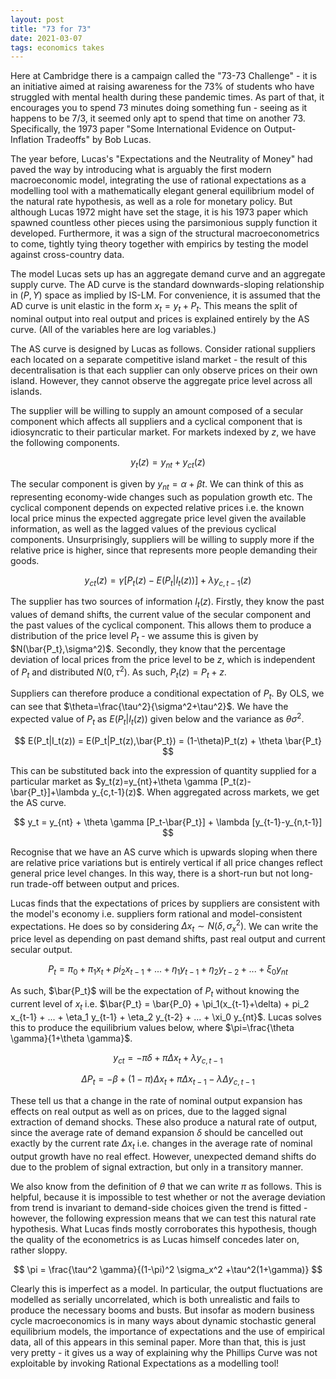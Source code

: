 ```yaml
---
layout: post
title: "73 for 73"
date: 2021-03-07
tags: economics takes
---
```


Here at Cambridge there is a campaign called the "73-73 Challenge" - it is an initiative aimed at raising awareness for the 73% of students who have struggled with mental health during these pandemic times. As part of that, it encourages you to spend 73 minutes doing something fun - seeing as it happens to be 7/3, it seemed only apt to spend that time on another 73. Specifically, the 1973 paper "Some International Evidence on Output-Inflation Tradeoffs" by Bob Lucas.

The year before, Lucas's "Expectations and the Neutrality of Money" had paved the way by introducing what is arguably the first modern macroeconomic model, integrating the use of rational expectations as a modelling tool with a mathematically elegant general equilibrium model of the natural rate hypothesis, as well as a role for monetary policy. But although Lucas 1972 might have set the stage, it is his 1973 paper which spawned countless other pieces using the parsimonious supply function it developed. Furthermore, it was a sign of the structural macroeconometrics to come, tightly tying theory together with empirics by testing the model against cross-country data.

The model Lucas sets up has an aggregate demand curve and an aggregate supply curve. The AD curve is the standard downwards-sloping relationship in $(P,Y)$ space as implied by IS-LM. For convenience, it is assumed that the AD curve is unit elastic in the form $x_t=y_t + P_t$. This means the split of nominal output into real output and prices is explained entirely by the AS curve. (All of the variables here are log variables.)

The AS curve is designed by Lucas as follows. Consider rational suppliers each located on a separate competitive island market - the result of this decentralisation is that each supplier can only observe prices on their own island. However, they cannot observe the aggregate price level across all islands.

The supplier will be willing to supply an amount composed of a secular component which affects all suppliers and a cyclical component that is idiosyncratic to their particular market. For markets indexed by $z$, we have the following components.

$$ y_t(z) = y_{nt} + y_{ct}(z) $$

The secular component is given by $y_{nt}=\alpha+\beta t$. We can think of this as representing economy-wide changes such as population growth etc. The cyclical component depends on expected relative prices i.e. the known local price minus the expected aggregate price level given the available information, as well as the lagged values of the previous cyclical components. Unsurprisingly, suppliers will be willing to supply more if the relative price is higher, since that represents more people demanding their goods.

$$y_{ct}(z)=\gamma[P_t(z)-E(P_t|I_t(z))]+\lambda y_{c,t-1}(z)$$

The supplier has two sources of information $I_t(z)$. Firstly, they know the past values of demand shifts, the current value of the secular component and the past values of the cyclical component. This allows them to produce a distribution of the price level $P_t$ - we assume this is given by $N(\bar{P_t},\sigma^2)$. Secondly, they know that the percentage deviation of local prices from the price level to be $z$, which is independent of $P_t$ and distributed $N(0,\tau^2)$. As such, $P_t(z)=P_t+z$.

Suppliers can therefore produce a conditional expectation of $P_t$. By OLS, we can see that $\theta=\frac{\tau^2}{\sigma^2+\tau^2}$. We have the expected value of $P_t$ as $E(P_t|I_t(z))$ given below and the variance as $\theta \sigma^2$.

$$ E(P_t|I_t(z)) = E(P_t|P_t(z),\bar{P_t}) = (1-\theta)P_t(z) + \theta \bar{P_t} $$

This can be substituted back into the expression of quantity supplied for a particular market as $y_t(z)=y_{nt}+\theta \gamma [P_t(z)-\bar{P_t}]+\lambda y_{c,t-1}(z)$. When aggregated across markets, we get the AS curve.

$$ y_t = y_{nt} + \theta \gamma [P_t-\bar{P_t}] + \lambda [y_{t-1}-y_{n,t-1}] $$

Recognise that we have an AS curve which is upwards sloping when there are relative price variations but is entirely vertical if all price changes reflect general price level changes. In this way, there is a short-run but not long-run trade-off between output and prices.

Lucas finds that the expectations of prices by suppliers are consistent with the model's economy i.e. suppliers form rational and model-consistent expectations. He does so by considering $\Delta x_t \sim N(\delta,\sigma_x^2)$. We can write the price level as depending on past demand shifts, past real output and current secular output.

$$ P_t = \pi_0 + \pi_1 x_t + pi_2 x_{t-1} + ... + \eta_1 y_{t-1} + \eta_2 y_{t-2} + ... + \xi_0 y_{nt} $$

As such, $\bar{P_t}$ will be the expectation of $P_t$ without knowing the current level of $x_t$ i.e. $\bar{P_t} = \bar{P_0} + \pi_1(x_{t-1}+\delta) + pi_2 x_{t-1} + ... + \eta_1 y_{t-1} + \eta_2 y_{t-2} + ... + \xi_0 y_{nt}$. Lucas solves this to produce the equilibrium values below, where $\pi=\frac{\theta \gamma}{1+\theta \gamma}$.

$$ y_{ct} = -\pi \delta + \pi \Delta x_t + \lambda y_{c,t-1} $$

$$ \Delta P_t = -\beta + (1-\pi)\Delta x_t + \pi \Delta x_{t-1} - \lambda \Delta y_{c,t-1} $$

These tell us that a change in the rate of nominal output expansion has effects on real output as well as on prices, due to the lagged signal extraction of demand shocks. These also produce a natural rate of output, since the average rate of demand expansion $\delta$ should be cancelled out exactly by the current rate $\Delta x_t$ i.e. changes in the average rate of nominal output growth have no real effect. However, unexpected demand shifts do due to the problem of signal extraction, but only in a transitory manner.

We also know from the definition of $\theta$ that we can write $\pi$ as follows. This is helpful, because it is impossible to test whether or not the average deviation from trend is invariant to demand-side choices given the trend is fitted - however, the following expression means that we can test this natural rate hypothesis. What Lucas finds mostly corroborates this hypothesis, though the quality of the econometrics is as Lucas himself concedes later on, rather sloppy.

$$ \pi = \frac{\tau^2 \gamma}{(1-\pi)^2 \sigma_x^2 +\tau^2(1+\gamma)} $$

Clearly this is imperfect as a model. In particular, the output fluctuations are modelled as serially uncorrelated, which is both unrealistic and fails to produce the necessary booms and busts. But insofar as modern business cycle macroeconomics is in many ways about dynamic stochastic general equilibrium models, the importance of expectations and the use of empirical data, all of this appears in this seminal paper. More than that, this is just very pretty - it gives us a way of explaining why the Phillips Curve was not exploitable by invoking Rational Expectations as a modelling tool!
